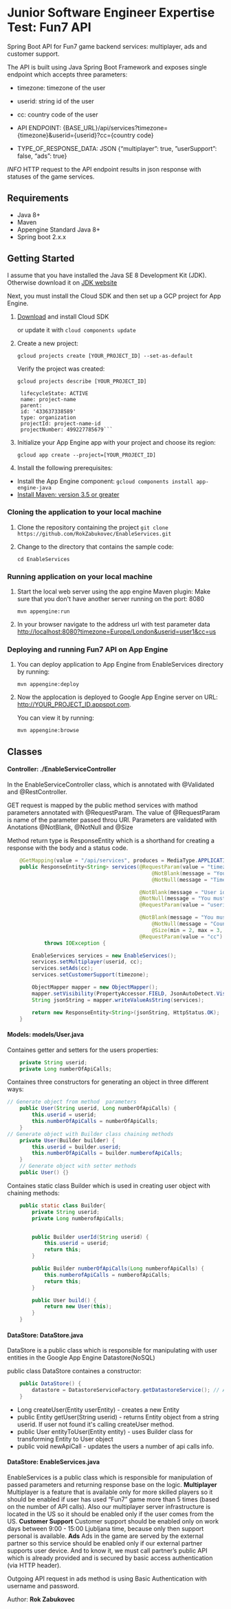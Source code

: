 # Junior Software Engineer Expertise Test: Fun7 API

Spring Boot API for Fun7 game backend services: multiplayer, ads and customer support.

The API is built using Java Spring Boot Framework and exposes single endpoint which accepts
three parameters:

- timezone: timezone of the user
- userid: string id of the user
- cc: country code of the user

- API ENDPOINT: {BASE_URL}/api/services?timezone={timezone}&userid={userid}?cc={country code}
- TYPE_OF_RESPONSE_DATA: JSON {“multiplayer”: true, ”userSupport”: false, “ads”: true}

_INFO_ HTTP request to the API endpoint results in json response with statuses of the game services.

## Requirements

- Java 8+
- Maven
- Appengine Standard Java 8+
- Spring boot 2.x.x

## Getting Started

I assume that you have installed the Java SE 8 Development Kit (JDK). Otherwise download it on
[JDK website](https://www.oracle.com/technetwork/java/javase/downloads/index.html)

Next, you must install the Cloud SDK and then set up a GCP project for App Engine.

1. [Download](https://cloud.google.com/sdk/docs/) and install Cloud SDK

   or update it with `cloud components update`

2. Create a new project:

   `gcloud projects create [YOUR_PROJECT_ID] --set-as-default`

   Verify the project was created:

   `gcloud projects describe [YOUR_PROJECT_ID]`

   ````createTime: year-month-hour
    lifecycleState: ACTIVE
    name: project-name
    parent:
    id: '433637338589'
    type: organization
    projectId: project-name-id
    projectNumber: 499227785679```
   ````

3. Initialize your App Engine app with your project and choose its region:

   `gcloud app create --project=[YOUR_PROJECT_ID]`

4. Install the following prerequisites:

- Install the App Engine component:
  `gcloud components install app-engine-java`
- [Install Maven: version 3.5 or greater](http://maven.apache.org/)

### Cloning the application to your local machine

1. Clone the repository containing the project
   `git clone https://github.com/RokZabukovec/EnableServices.git`

2. Change to the directory that contains the sample code:

   `cd EnableServices`

### Running application on your local machine

1. Start the local web server using the app engine Maven plugin:
   Make sure that you don't have another server running on the port: 8080

   `mvn appengine:run`

2. In your browser navigate to the address url with test parameter data
   <http://localhost:8080?timezone=Europe/London&userid=user1&cc=us>

### Deploying and running Fun7 API on App Engine

1. You can deploy application to App Engine from EnableServices directory by running:

   `mvn appengine:deploy`

2. Now the applocation is deployed to Google App Engine server on URL: http://YOUR_PROJECT_ID.appspot.com.

   You can view it by running:

   `mvn appengine:browse`

## Classes

#### Controller: ./EnableServiceController

In the EnableServiceController class, which is annotated with @Validated and @RestController.

GET request is mapped by the public method services with mathod parameters annotated with @RequestParam. The value of @RequestParam is name of the parameter passed throu URl. Parameters are validated with Anotations @NotBlank, @NotNull and @Size

Method return type is ResponseEntity which is a shorthand for creating a response with the body and a status code.

```Java
    @GetMapping(value = "/api/services", produces = MediaType.APPLICATION_JSON_VALUE)
    public ResponseEntity<String> services(@RequestParam(value = "timezone")
                                               @NotBlank(message = "You must provide timezone.")
                                               @NotNull(message = "Timezone can not be empty.") String timezone ,

                                           @NotBlank(message = "User id can not be empty.")
                                           @NotNull(message = "You must provide a user id.")
                                           @RequestParam(value = "userid") String userid,

                                           @NotBlank(message = "You must provide country code.")
                                               @NotNull(message = "Country code can not be empty.")
                                               @Size(min = 2, max = 3, message = "Country code must be at least 2 character and not longer than 3.")
                                           @RequestParam(value = "cc") String cc)
            throws IOException {

        EnableServices services = new EnableServices();
        services.setMultiplayer(userid, cc);
        services.setAds(cc);
        services.setCustomerSupport(timezone);

        ObjectMapper mapper = new ObjectMapper();
        mapper.setVisibility(PropertyAccessor.FIELD, JsonAutoDetect.Visibility.ANY);
        String jsonString = mapper.writeValueAsString(services);

        return new ResponseEntity<String>(jsonString, HttpStatus.OK);
    }
```

#### Models: models/User.java

Containes getter and setters for the users properties:

```Java
    private String userid;
    private Long numberOfApiCalls;
```

Containes three constructors for generating an object in three different ways:

```Java
// Generate object from method  parameters
    public User(String userid, Long numberOfApiCalls) {
        this.userid = userid;
        this.numberOfApiCalls = numberOfApiCalls;
    }
// Generate object with Builder class chaining methods
    private User(Builder builder) {
        this.userid = builder.userid;
        this.numberOfApiCalls = builder.numberofApiCalls;
    }
    // Generate object with setter methods
    public User() {}
```

Containes static class Builder which is used in creating user object with chaining methods:

```Java
    public static class Builder{
        private String userid;
        private Long numberofApiCalls;


        public Builder userId(String userid) {
            this.userid = userid;
            return this;
        }

        public Builder numberOfApiCalls(Long numberofApiCalls) {
            this.numberofApiCalls = numberofApiCalls;
            return this;
        }

        public User build() {
            return new User(this);
        }
    }
```

#### DataStore: DataStore.java

DataStore is a public class which is responsible for manipulating with user entities in the Google App Engine Datastore(NoSQL)

public class DataStore containes a constructor:

```Java
    public DataStore() {
        datastore = DatastoreServiceFactory.getDatastoreService(); // Authorized Datastore service
    }
```

- Long createUser(Entity userEntity) - creates a new Entity
- public Entity getUser(String userid) - returns Entity object from a string userid. If user not found
  it's calling createUser method.
- public User entityToUser(Entity entity) - uses Builder class for transforming Entity to User object
- public void newApiCall - updates the users a number of api calls info.

#### DataStore: EnableServices.java

EnableServices is a public class which is responsible for manipulation of passed parameters and returning response base on the logic.
**Multiplayer**
Multiplayer is a feature that is available only for more skilled players so it should be enabled if user has used “Fun7” game more than 5 times (based on the number of API calls). Also our multiplayer server infrastructure is located in the US so it should be enabled only if the user comes from the US.
**Customer Support**
Customer support should be enabled only on work days between 9:00 - 15:00 Ljubljana time, because only then support personal is available.
**Ads**
Ads in the game are served by the external partner so this service should be enabled only if our external partner supports user device. And to know it, we must call partner’s public API which is already provided and is secured by basic access authentication (via HTTP header).

Outgoing API request in ads method is using Basic Authentication with username and password.

Author: **Rok Zabukovec**
